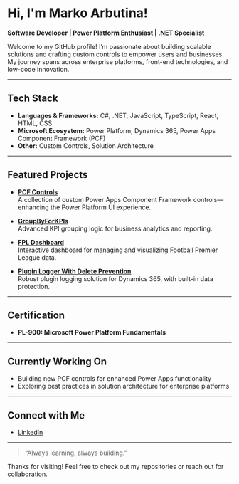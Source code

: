 # Hi, I'm Marko Arbutina!

**Software Developer | Power Platform Enthusiast | .NET Specialist**

Welcome to my GitHub profile! I’m passionate about building scalable solutions and crafting custom controls to empower users and businesses. My journey spans across enterprise platforms, front-end technologies, and low-code innovation.

---

## Tech Stack

- **Languages & Frameworks:** C#, .NET, JavaScript, TypeScript, React, HTML, CSS
- **Microsoft Ecosystem:** Power Platform, Dynamics 365, Power Apps Component Framework (PCF)
- **Other:** Custom Controls, Solution Architecture

---

## Featured Projects

- [**PCF Controls**](https://github.com/arbutinaMarko/pcf-storybook)  
  A collection of custom Power Apps Component Framework controls—enhancing the Power Platform UI experience.

- [**GroupByForKPIs**](https://github.com/arbutinaMarko/GroupByForKPIs)  
  Advanced KPI grouping logic for business analytics and reporting.

- [**FPL Dashboard**](https://github.com/arbutinaMarko/fpl-dashboard)  
  Interactive dashboard for managing and visualizing Football Premier League data.

- [**Plugin Logger With Delete Prevention**](https://github.com/arbutinaMarko/Plugin_LoggerWithDeletePrevention)  
  Robust plugin logging solution for Dynamics 365, with built-in data protection.

---

## Certification

- **PL-900: Microsoft Power Platform Fundamentals**

---

## Currently Working On

- Building new PCF controls for enhanced Power Apps functionality  
- Exploring best practices in solution architecture for enterprise platforms

---

## Connect with Me

- [LinkedIn](https://www.linkedin.com/in/marko-arbutina-211b01240/) <!-- Replace with your LinkedIn link or leave as is to update later -->

---

> “Always learning, always building.”

Thanks for visiting! Feel free to check out my repositories or reach out for collaboration.
